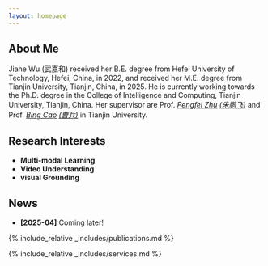 ```yaml
---
layout: homepage
---
```


## About Me

Jiahe Wu (武嘉和) received her B.E. degree from Hefei University of Technology, Hefei, China, in 2022, and received her M.E. degree from Tianjin University, Tianjin, China, in 2025. He is currently working towards the Ph.D. degree in the College of Intelligence and Computing, Tianjin University, Tianjin, China. Her supervisor are Prof. *[Pengfei Zhu](https://scholar.google.com.hk/citations?user=iS27HZ8AAAAJ&hl=zh-CN)* *[(朱鹏飞)](http://aiskyeye.com/)* and Prof. *[Bing Cao](https://scholar.google.com/citations?user=6KeTXm4AAAAJ&hl=zh-CN)* *[(曹兵)](https://bcaosudo.github.io/)* in Tianjin University.   
  
## Research Interests

- **Multi-modal Learning**
- **Video Understanding** 
- **visual Grounding** 
  
## News
- **[2025-04]** Coming later!

{% include_relative _includes/publications.md %}


{% include_relative _includes/services.md %}
